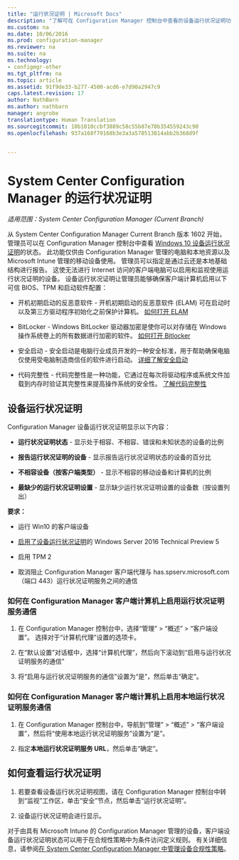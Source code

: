 ```yaml
---
title: "运行状况证明 | Microsoft Docs"
description: "了解可在 Configuration Manager 控制台中查看的设备运行状况证明功能。"
ms.custom: na
ms.date: 10/06/2016
ms.prod: configuration-manager
ms.reviewer: na
ms.suite: na
ms.technology:
- configmgr-other
ms.tgt_pltfrm: na
ms.topic: article
ms.assetid: 91f9de33-b277-4500-acd6-e7d90a2947c9
caps.latest.revision: 17
author: NathBarn
ms.author: nathbarn
manager: angrobe
translationtype: Human Translation
ms.sourcegitcommit: 10b1010ccbf3889c58c55b87e70b354559243c90
ms.openlocfilehash: 937a168f79168b3e3a3a578513814abb2b368d9f


---
```

# <a name="health-attestation-for-system-center-configuration-manager"></a>System Center Configuration Manager 的运行状况证明

*适用范围：System Center Configuration Manager (Current Branch)*

从 System Center Configuration Manager Current Branch 版本 1602 开始，管理员可以在 Configuration Manager 控制台中查看 [Windows 10 设备运行状况证明](https://technet.microsoft.com/library/mt592023.aspx)的状态。  此功能仅供由 Configuration Manager 管理的电脑和本地资源以及 Microsoft Intune 管理的移动设备使用。 管理员可以指定是通过云还是本地基础结构进行报告。 这使无法进行 Internet 访问的客户端电脑可以启用和监视使用运行状况证明的设备。 设备运行状况证明让管理员能够确保客户端计算机启用以下可信 BIOS、TPM 和启动软件配置：  

-   开机初期启动的反恶意软件 - 开机初期启动的反恶意软件 (ELAM) 可在启动时以及第三方驱动程序初始化之前保护计算机。 [如何打开 ELAM](https://gallery.technet.microsoft.com/How-to-turn-on-Early-84552ec5)  

-   BitLocker - Windows BitLocker 驱动器加密是使你可以对存储在 Windows 操作系统卷上的所有数据进行加密的软件。  [如何打开 Bitlocker](https://gallery.technet.microsoft.com/How-to-turn-on-BitLocker-34294d3d)  

-   安全启动 - 安全启动是电脑行业成员开发的一种安全标准，用于帮助确保电脑仅使用受电脑制造商信任的软件进行启动。 [详细了解安全启动](https://technet.microsoft.com/library/hh824987.aspx)  

-   代码完整性 - 代码完整性是一种功能，它通过在每次将驱动程序或系统文件加载到内存时验证其完整性来提高操作系统的安全性。 [了解代码完整性](https://technet.microsoft.com/library/dd348642.aspx)  



##  <a name="device-health-attestation"></a>设备运行状况证明  
 Configuration Manager 设备运行状况证明显示以下内容：  

-   **运行状况证明状态** - 显示处于相容、不相容、错误和未知状态的设备的比例  

-   **报告运行状况证明的设备** - 显示报告运行状况证明状态的设备的百分比  

-   **不相容设备（按客户端类型）** - 显示不相容的移动设备和计算机的比例  

-   **最缺少的运行状况证明设置** - 显示缺少运行状况证明设置的设备数（按设置列出）  

 **要求：**  

-   运行 Win10 的客户端设备  

-   [启用了设备运行状况证明](https://technet.microsoft.com/windows-server-docs/security/device-health-attestation)的 Windows Server 2016 Technical Preview 5

-    启用 TPM 2  

-   取消阻止 Configuration Manager 客户端代理与 has.spserv.microsoft.com（端口 443）运行状况证明服务之间的通信

### <a name="how-to-enable-health-attestation-service-communication-on-configuration-manager-client-computers"></a>如何在 Configuration Manager 客户端计算机上启用运行状况证明服务通信  

1.  在 Configuration Manager 控制台中，选择“管理” > “概述” > “客户端设置”。  选择对于“计算机代理”设置的选项卡。  

2.  在“默认设置”对话框中，选择“计算机代理”，然后向下滚动到“启用与运行状况证明服务的通信”  

3.  将“启用与运行状况证明服务的通信”设置为“是”，然后单击“确定”。  

### <a name="how-to-enable-on-premises-health-attestation-service-communication-on-configuration-manager-client-computers"></a>如何在 Configuration Manager 客户端计算机上启用本地运行状况证明服务通信


1. 在 Configuration Manager 控制台中，导航到“管理” > “概述” > “客户端设置”，然后将“使用本地运行状况证明服务”设置为“是”。


2. 指定**本地运行状况证明服务 URL**，然后单击“确定”。

## <a name="how-to-view-health-attestation"></a>如何查看运行状况证明  


1.  若要查看设备运行状况证明视图，请在 Configuration Manager 控制台中转到“监视”工作区，单击“安全”节点，然后单击“运行状况证明”。  

2.  设备运行状况证明会进行显示。  

 对于由具有 Microsoft Intune 的 Configuration Manager 管理的设备，客户端设备运行状况证明状态可以用于在合规性策略中为条件访问定义规则。 有关详细信息，请参阅[在 System Center Configuration Manager 中管理设备合规性策略](/sccm/protect/deploy-use/device-compliance-policies)。  



<!--HONumber=Dec16_HO3-->


